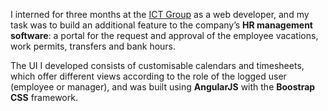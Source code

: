 I interned for three months at the [ICT Group](https://ict-group.it/en/) as a web developer, and my task was to build an
additional feature to the company’s **HR management software**: a portal for the request and approval of the employee
vacations, work permits, transfers and bank hours.

The UI I developed consists of customisable calendars and timesheets, which offer different views according to the role
of the logged user (employee or manager), and was built using **AngularJS** with the **Boostrap CSS** framework.
